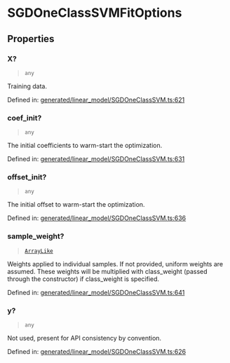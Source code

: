 # SGDOneClassSVMFitOptions

## Properties

### X?

> `any`

Training data.

Defined in:  [generated/linear\_model/SGDOneClassSVM.ts:621](https://github.com/transitive-bullshit/scikit-learn-ts/blob/122b3c0/packages/sklearn/src/generated/linear_model/SGDOneClassSVM.ts#L621)

### coef\_init?

> `any`

The initial coefficients to warm-start the optimization.

Defined in:  [generated/linear\_model/SGDOneClassSVM.ts:631](https://github.com/transitive-bullshit/scikit-learn-ts/blob/122b3c0/packages/sklearn/src/generated/linear_model/SGDOneClassSVM.ts#L631)

### offset\_init?

> `any`

The initial offset to warm-start the optimization.

Defined in:  [generated/linear\_model/SGDOneClassSVM.ts:636](https://github.com/transitive-bullshit/scikit-learn-ts/blob/122b3c0/packages/sklearn/src/generated/linear_model/SGDOneClassSVM.ts#L636)

### sample\_weight?

> [`ArrayLike`](../types/ArrayLike.md)

Weights applied to individual samples. If not provided, uniform weights are assumed. These weights will be multiplied with class\_weight (passed through the constructor) if class\_weight is specified.

Defined in:  [generated/linear\_model/SGDOneClassSVM.ts:641](https://github.com/transitive-bullshit/scikit-learn-ts/blob/122b3c0/packages/sklearn/src/generated/linear_model/SGDOneClassSVM.ts#L641)

### y?

> `any`

Not used, present for API consistency by convention.

Defined in:  [generated/linear\_model/SGDOneClassSVM.ts:626](https://github.com/transitive-bullshit/scikit-learn-ts/blob/122b3c0/packages/sklearn/src/generated/linear_model/SGDOneClassSVM.ts#L626)
